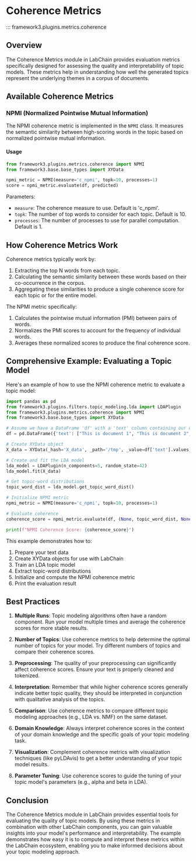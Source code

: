 # Coherence Metrics

::: framework3.plugins.metrics.coherence

## Overview

The Coherence Metrics module in LabChain provides evaluation metrics specifically designed for assessing the quality and interpretability of topic models. These metrics help in understanding how well the generated topics represent the underlying themes in a corpus of documents.

## Available Coherence Metrics

### NPMI (Normalized Pointwise Mutual Information)

The NPMI coherence metric is implemented in the `NPMI` class. It measures the semantic similarity between high-scoring words in the topic based on normalized pointwise mutual information.

#### Usage

```python
from framework3.plugins.metrics.coherence import NPMI
from framework3.base.base_types import XYData

npmi_metric = NPMI(measure='c_npmi', topk=10, processes=1)
score = npmi_metric.evaluate(df, predicted)
```

Parameters:
- `measure`: The coherence measure to use. Default is 'c_npmi'.
- `topk`: The number of top words to consider for each topic. Default is 10.
- `processes`: The number of processes to use for parallel computation. Default is 1.

## How Coherence Metrics Work

Coherence metrics typically work by:

1. Extracting the top N words from each topic.
2. Calculating the semantic similarity between these words based on their co-occurrence in the corpus.
3. Aggregating these similarities to produce a single coherence score for each topic or for the entire model.

The NPMI metric specifically:

1. Calculates the pointwise mutual information (PMI) between pairs of words.
2. Normalizes the PMI scores to account for the frequency of individual words.
3. Averages these normalized scores to produce the final coherence score.

## Comprehensive Example: Evaluating a Topic Model

Here's an example of how to use the NPMI coherence metric to evaluate a topic model:

```python
import pandas as pd
from framework3.plugins.filters.topic_modeling.lda import LDAPlugin
from framework3.plugins.metrics.coherence import NPMI
from framework3.base.base_types import XYData

# Assume we have a DataFrame 'df' with a 'text' column containing our documents
df = pd.DataFrame({'text': ["This is document 1", "This is document 2", "Another document here"]})

# Create XYData object
X_data = XYData(_hash='X_data', _path='/tmp', _value=df['text'].values)

# Create and fit the LDA model
lda_model = LDAPlugin(n_components=5, random_state=42)
lda_model.fit(X_data)

# Get topic-word distributions
topic_word_dist = lda_model.get_topic_word_dist()

# Initialize NPMI metric
npmi_metric = NPMI(measure='c_npmi', topk=10, processes=1)

# Evaluate coherence
coherence_score = npmi_metric.evaluate(df, (None, topic_word_dist, None))

print(f"NPMI Coherence Score: {coherence_score}")
```

This example demonstrates how to:

1. Prepare your text data
2. Create XYData objects for use with LabChain
3. Train an LDA topic model
4. Extract topic-word distributions
5. Initialize and compute the NPMI coherence metric
6. Print the evaluation result

## Best Practices

1. **Multiple Runs**: Topic modeling algorithms often have a random component. Run your model multiple times and average the coherence scores for more stable results.

2. **Number of Topics**: Use coherence metrics to help determine the optimal number of topics for your model. Try different numbers of topics and compare their coherence scores.

3. **Preprocessing**: The quality of your preprocessing can significantly affect coherence scores. Ensure your text is properly cleaned and tokenized.

4. **Interpretation**: Remember that while higher coherence scores generally indicate better topic quality, they should be interpreted in conjunction with qualitative analysis of the topics.

5. **Comparison**: Use coherence metrics to compare different topic modeling approaches (e.g., LDA vs. NMF) on the same dataset.

6. **Domain Knowledge**: Always interpret coherence scores in the context of your domain knowledge and the specific goals of your topic modeling task.

7. **Visualization**: Complement coherence metrics with visualization techniques (like pyLDAvis) to get a better understanding of your topic model results.

8. **Parameter Tuning**: Use coherence scores to guide the tuning of your topic model's parameters (e.g., alpha and beta in LDA).

## Conclusion

The Coherence Metrics module in LabChain provides essential tools for evaluating the quality of topic models. By using these metrics in combination with other LabChain components, you can gain valuable insights into your model's performance and interpretability. The example demonstrates how easy it is to compute and interpret these metrics within the LabChain ecosystem, enabling you to make informed decisions about your topic modeling approach.
